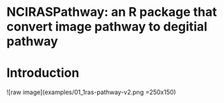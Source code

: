 # NCIRASPathway: an R package that convert image pathway to degitial pathway 
# Introduction

![raw image](examples/01_1ras-pathway-v2.png =250x150) 
